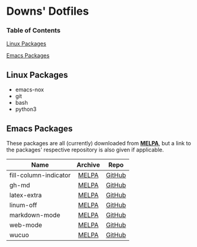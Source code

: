 # Downs' Dotfiles

### Table of Contents
[Linux Packages](http://github.com/Joe-Downs/dotfiles#linux-packages)

[Emacs Packages](http://github.com/Joe-Downs/dotfiles#emacs-packages)


## Linux Packages
- emacs-nox
- git
- bash
- python3

## Emacs Packages
These packages are all (currently) downloaded from
[**MELPA**](https://melpa.org/), but a link to the packages' respective
repository is also given if applicable.

Name | Archive | Repo 
-----|:-------:|:-----:
fill-column-indicator | [MELPA](https://melpa.org/#/fill-column-indicator) | [GitHub](https://github.com/alpaker/fill-column-indicator)
gh-md | [MELPA](https://melpa.org/#/gh-md) | [GitHub](https://github.com/emacsorphanage/gh-md)
latex-extra | [MELPA](https://melpa.org/#/latex-extra) | [GitHub](https://github.com/Malabarba/latex-extra)
linum-off | [MELPA](https://melpa.org/#/linum-off) | [GitHub](https://github.com/mattfidler/linum-off)
markdown-mode | [MELPA](https://melpa.org/#/markdown-mode) | [GitHub](https://github.com/jrblevin/markdown-mode)
web-mode | [MELPA](https://melpa.org/#/web-mode) | [GitHub](https://github.com/fxbois/web-mode)
wucuo | [MELPA](https://melpa.org/#/wucuo) | [GitHub](https://github.com/redguardtoo/wucuo)

